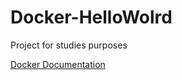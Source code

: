# Docker-HelloWolrd

Project for studies purposes

[Docker Documentation](https://docs.docker.com/get-started/overview/)

